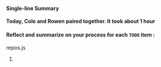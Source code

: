 #### Single-line Summary
**Today, Cole and Rowen paired together. It took about 1 hour**

#### Reflect and summarize on your process for each `TODO` item :  
repos.js
1. <!--
// TODO: Refactor your ajax call to use the $.get method, and make a request to our new proxy route.
//       Don't forget to remove the headers from our request - we're no longer using a token on the
//       client side of our app, our new proxyGitHub function will be handling the token using our
//       new environment variable!-->
Used a $.get on the url.

server.js
1. <!--
// TODO: Don't forget to set your own conString -->
USERNAME:PASSWORD@HOST:PORT to equal conString, don't know how to set a username that others can't access like mac users can.

Heroku
1. https://peaceful-forest-43293.herokuapp.com/

#### Checklist (before submitting, fill in each set of square brackets with an 'x')
- [x] We have titled the Pull Request similar to our branch name (ex: 'brian-rick').
- [x] This PR includes commits from both myself and my partner; e.g. We followed good pair programming practices by switching driver/navigator roles.
- [x] There is no extraneous, unrelated code included in this PR.
- [x] We have summarized our `TODO:` process above.
